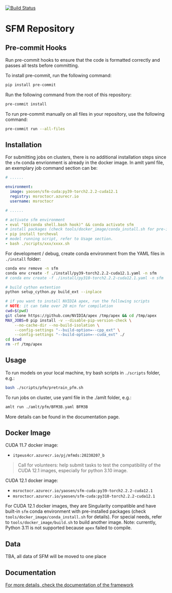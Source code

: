[![Build Status](https://dev.azure.com/AI4ScienceSFM/SFM_framework/_apis/build/status%2FPython%20Unit%20Tests?branchName=main)](https://dev.azure.com/AI4ScienceSFM/SFM_framework/_build/latest?definitionId=1&branchName=main)

# SFM Repository


## Pre-commit Hooks
Run pre-commit hooks to ensure that the code is formatted correctly and passes all tests before committing.

To install pre-commit, run the following command:

```bash
pip install pre-commit
```

Run the following command from the root of this repository:

```bash
pre-commit install
```

To run pre-commit manually on all files in your repository, use the following command:

```bash
pre-commit run --all-files
```

## Installation

For submitting jobs on clusters, there is no additional installation steps since the `sfm` conda envrionment is already in the docker image. In amlt yaml file, an exemplary job command section can be:

```yaml
# ......

environment:
  image: yaosen/sfm-cuda:py39-torch2.2.2-cuda12.1
  registry: msroctocr.azurecr.io
  username: msroctocr

# ......

# activate sfm environment
- eval "$$(conda shell.bash hook)" && conda activate sfm
# install packages (check tools/docker_image/conda_install.sh for pre-installed packages)
- pip install torcheval
# model running script, refer to Usage section.
- bash ./scripts/xxx/xxxx.sh
```


For development / debug, create conda environment from the YAML files in `./install` folder:

```bash
conda env remove -n sfm
conda env create -f ./install/py39-torch2.2.2-cuda12.1.yaml -n sfm
# conda env create -f ./install/py310-torch2.2.2-cuda12.1.yaml -n sfm

# build cython extention
python setup_cython.py build_ext --inplace

# if you want to install NVIDIA apex, run the following scripts
# NOTE: it can take over 20 min for compilation
cwd=$(pwd)
git clone https://github.com/NVIDIA/apex /tmp/apex && cd /tmp/apex
MAX_JOBS=0 pip install -v --disable-pip-version-check \
    --no-cache-dir --no-build-isolation \
    --config-settings "--build-option=--cpp_ext" \
    --config-settings "--build-option=--cuda_ext" ./
cd $cwd
rm -rf /tmp/apex
```

## Usage

To run models on your local machine, try bash scripts in `./scripts` folder, e.g.:

```bash
bash ./scripts/pfm/pretrain_pfm.sh
```

To run jobs on cluster, use yaml file in the ./amlt folder, e.g.:

```bash
amlt run ./amlt/pfm/BFM3B.yaml BFM3B
```

More details can be found in the documentation page.

## Docker Image
CUDA 11.7 docker image:
- `itpeus4cr.azurecr.io/pj/mfmds:20230207_b`

> Call for volunteers: help submit tasks to test the compatibility of the CUDA 12.1 images, especially for python 3.10 image.

CUDA 12.1 docker image:

 - `msroctocr.azurecr.io/yaosen/sfm-cuda:py39-torch2.2.2-cuda12.1`
 - `msroctocr.azurecr.io/yaosen/sfm-cuda:py310-torch2.2.2-cuda12.1`

For CUDA 12.1 docker images, they are Singularity compatible and have built-in `sfm` conda environment with pre-installed packages (check `tools/docker_image/conda_install.sh` for details). For special needs, refer to `tools/docker_image/build.sh` to build another image. Note: currently, Python 3.11 is not supported because `apex` failed to compile.


## Data

TBA, all data of SFM will be moved to one place

## Documentation

[ For more details, check the documentation of the framework](https://aka.ms/A4SFramework)
